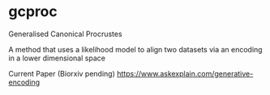 # gcproc
Generalised Canonical Procrustes

A method that uses a likelihood model to align two datasets via an encoding in a lower dimensional space

Current Paper (Biorxiv pending)
https://www.askexplain.com/generative-encoding
